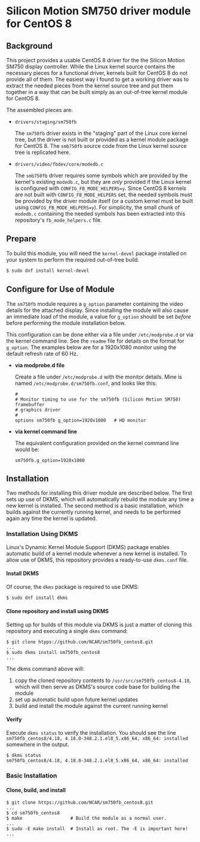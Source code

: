 # Silicon Motion SM750 driver module for CentOS 8

## Background
This project provides a usable CentOS 8 driver for the the Silicon Motion SM750 display controller. While the Linux
kernel source contains the necessary pieces for a functional driver, kernels built for CentOS 8 do not provide all
of them. The easiest way I found to get a working driver was to extract the needed pieces from the kernel source tree
and put them together in a way that can be built simply as an out-of-tree kernel module for CentOS 8.

The assembled pieces are:
* `drivers/staging/sm750fb`

  The `sm750fb` driver exists in the "staging" part of the Linux core kernel tree, but the driver is not built or provided
  as a kernel module package for CentOS 8. The `smb750fb` source code from the Linux kernel source tree is replicated here.
  
* `drivers/video/fbdev/core/modedb.c`

  The `smb750fb` driver requires some symbols which are provided by the kernel's existing `modedb.c`, but they are
  _only_ provided if the Linux kernel is configured with `CONFIG_FB_MODE_HELPERS=y`. Since CentOS 8 kernels are not
  built with `CONFIG_FB_MODE_HELPERS` set, the needed symbols must be provided by the driver module itself (or a custom
  kernel must be built using `CONFIG_FB_MODE_HELPERS=y`). For simplicity, the small chunk of `modedb.c` containing the
  needed symbols has been extracted into this repository's `fb_mode_helpers.c` file.

## Prepare
To build this module, you will need the `kernel-devel` package installed on your system to perform the
required out-of-tree build.

```bash
$ sudo dnf install kernel-devel
```
## Configure for Use of Module
The `sm750fb` module requires a `g_option` parameter containing the video details for the attached
display. Since installing the module will also cause an immediate load of the module, a value for `g_option`
should be set _before_ before performing the module installation below.

This configuration can be done either via a file under `/etc/modprobe.d` or via the kernel command line. See
the `readme` file for details on the format for `g_option`. The examples below are for a 1920x1080 monitor
using the default refresh rate of 60 Hz.

 - **via modprobe.d file**
   
   Create a file under `/etc/modprobe.d` with the monitor details. Mine is named `/etc/modprobe.d/sm750fb.conf`,
   and looks like this:
   
   ```
   #
   # Monitor timing to use for the sm750fb (Silicon Motion SM750) framebuffer
   # graphics driver
   #
   options sm750fb g_option=1920x1080	# HD monitor
   ```

 - **via kernel command line**

   The equivalent configuration provided on the kernel command line would be:
   ```
   sm750fb.g_option=1920x1080
   ```

## Installation
Two methods for installing this driver module are described below. The first sets up use of DKMS, which
will automatically rebuild the module any time a new kernel is installed. The second method is a basic
installation, which builds against the currently running kernel, and needs to be performed again any time
the kernel is updated.

### Installation Using DKMS
Linux's Dynamic Kernel Module Support (DKMS) package enables automatic build of a kernel module whenever
a new kernel is installed. To allow use of DKMS, this repository provides a ready-to-use `dkms.conf` file.

#### Install DKMS
Of course, the `dkms` package is required to use DKMS:

```bash
$ sudo dnf install dkms
```
#### Clone repository and install using DKMS
Setting up for builds of this module via DKMS is just a matter of cloning this repository and executing a
single `dkms` command:
```
$ git clone htpps://github.com/NCAR/sm750fb_centos8.git
...
$ sudo dkms install sm750fb_centos8
...
```
The dkms command above will:
 1. copy the cloned repository contents to `/usr/src/sm750fb_centos8-4.18`, which will then serve as DKMS's source code base for building the module
 2. set up automatic build upon future kernel updates
 3. build and install the module against the current running kernel

#### Verify
Execute `dkms status` to verify the installation. You should see the line `sm750fb_centos8/4.18, 4.18.0-348.2.1.el8_5.x86_64, x86_64: installed` somewhere in the output.

```
$ dkms status
sm750fb_centos8/4.18, 4.18.0-348.2.1.el8_5.x86_64, x86_64: installed
```

### Basic Installation
#### Clone, build, and install
```
$ git clone https://github.com/NCAR/sm750fb_centos8.git
...
$ cd sm750fb_centos8
$ make                  # Build the module as a normal user.
...
$ sudo -E make install  # Install as root. The -E is important here!
...
```
